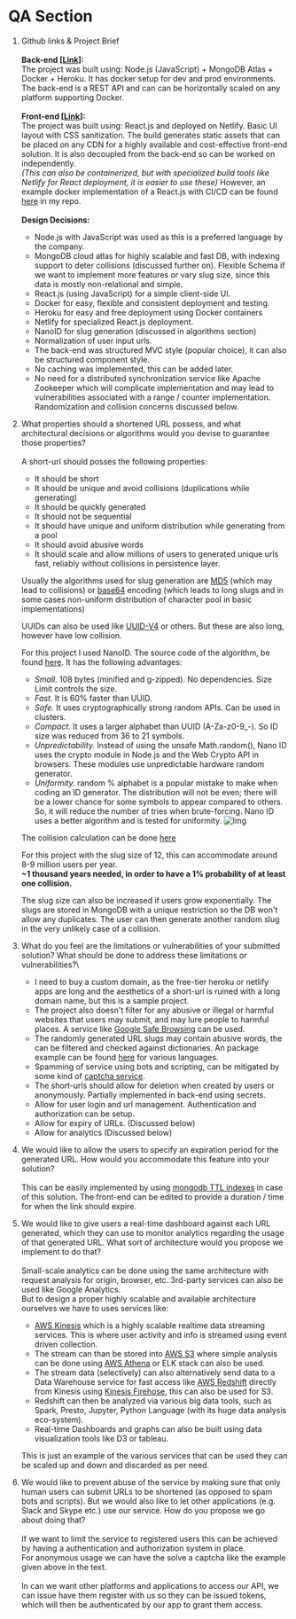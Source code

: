# QA Section

1. Github links & Project Brief\
  \
  **Back-end [[Link](https://github.com/asjadjawed/short-url-server)]:**\
  The project was built using: Node.js (JavaScript) + MongoDB Atlas + Docker + Heroku. It has docker setup for dev and prod environments. The back-end is a REST API and can can be horizontally scaled on any platform supporting Docker.\
  \
  **Front-end [[Link](https://github.com/asjadjawed/short-url-client)]:**\
  The project was built using: React.js and deployed on Netlify. Basic UI layout with CSS sanitization. The build generates static assets that can be placed on any CDN for a highly available and cost-effective front-end solution. It is also decoupled from the back-end so can be worked on independently.\
  *(This can also be containerized, but with specialized build tools like Netlify for React deployment, it is easier to use these)* However, an example docker implementation of a React.js with CI/CD can be found [here](https://github.com/asjadjawed/docker-react) in my repo.\
  \
  **Design Decisions:**

     - Node.js with JavaScript was used as this is a preferred language by the company.
     - MongoDB cloud atlas for highly scalable and fast DB, with indexing support to deter collisions (discussed further on). Flexible Schema if we want to implement more features or vary slug size, since this data is mostly non-relational and simple.
     - React.js (using JavaScript) for a simple client-side UI.
     - Docker for easy, flexible and consistent deployment and testing.
     - Heroku for easy and free deployment using Docker containers
     - Netlify for specialized React.js deployment.
     - NanoID for slug generation (discussed in algorithms section)
     - Normalization of user input urls.
     - The back-end was structured MVC style (popular choice), it can also be structured component style.
     - No caching was implemented, this can be added later.
     - No need for a distributed synchronization service like Apache Zookeeper which will complicate implementation and may lead to vulnerabilities associated with a range / counter implementation. Randomization and collision concerns discussed below.

2. What properties should a shortened URL possess, and what architectural
decisions or algorithms would you devise to guarantee those properties?\
  \
  A short-url should posses the following properties:

     - It should be short
     - It should be unique and avoid collisions (duplications while generating)
     - It should be quickly generated
     - It should not be sequential
     - It should have unique and uniform distribution while generating from a pool
     - It should avoid abusive words
     - It should scale and allow millions of users to generated unique urls fast, reliably without collisions in persistence layer.

    Usually the algorithms used for slug generation are [MD5](https://www.wikiwand.com/en/MD5) (which may lead to collisions) or [base64](https://www.wikiwand.com/en/Base64#/URL_applications) encoding (which leads to long slugs and in some cases non-uniform distribution of character pool in basic implementations)

    UUIDs can also be used like [UUID-V4](https://www.wikiwand.com/en/Universally_unique_identifier#/Version_4_(random)) or others. But these are also long, however have low collision.

    For this project I used NanoID. The source code of the algorithm, be found [here](https://github.com/ai/nanoid/blob/main/index.js). It has the following advantages:

      - *Small.* 108 bytes (minified and g-zipped). No dependencies. Size Limit controls the size.
      - *Fast.* It is 60% faster than UUID.
      - *Safe.* It uses cryptographically strong random APIs. Can be used in clusters.
      - *Compact.* It uses a larger alphabet than UUID (A-Za-z0-9_-). So ID size was reduced from 36 to 21 symbols.
      - *Unpredictability.* Instead of using the unsafe Math.random(), Nano ID uses the crypto module in Node.js and the Web Crypto API in browsers. These modules use unpredictable hardware random generator.
      - *Uniformity.* random % alphabet is a popular mistake to make when coding an ID generator. The distribution will not be even; there will be a lower chance for some symbols to appear compared to others. So, it will reduce the number of tries when brute-forcing. Nano ID uses a better algorithm and is tested for uniformity.
      ![Img](https://raw.githubusercontent.com/ai/nanoid/HEAD/img/distribution.png)

      The collision calculation can be done [here](https://zelark.github.io/nano-id-cc/)

      For this project with the slug size of 12, this can accommodate around 8-9 million users per year.\
      **~1 thousand years needed, in order to have a 1% probability of at least one collision.**

      The slug size can also be increased if users grow exponentially. The slugs are stored in MongoDB with a unique restriction so the DB won't allow any duplicates. The user can then generate another random slug in the very unlikely case of a collision.

3. What do you feel are the limitations or vulnerabilities of your submitted
solution? What should be done to address these limitations or
vulnerabilities?\

     - I need to buy a custom domain, as the free-tier heroku or netlify apps are long and the aesthetics of a short-url is ruined with a long domain name, but this is a sample project.
     - The project also doesn't filter for any abusive or illegal or harmful websites that users may submit, and may lure people to harmful places. A service like [Google Safe Browsing](https://developers.google.com/safe-browsing/v4/lists) can be used.
     - The randomly generated URL slugs may contain abusive words, the can be filtered and checked against dictionaries. An package example can be found [here](https://github.com/y-gagar1n/nanoid-good) for various languages.
     - Spamming of service using bots and scripting, can be mitigated by some kind of [captcha service](https://developers.google.com/recaptcha/docs/display).
     - The short-urls should allow for deletion when created by users or anonymously. Partially implemented in back-end using secrets.
     - Allow for user login and url management. Authentication and authorization can be setup.
     - Allow for expiry of URLs. (Discussed below)
     - Allow for analytics (Discussed below)

4. We would like to allow the users to specify an expiration period for the
generated URL. How would you accommodate this feature into your
solution?\
  \
  This can be easily implemented by using [mongodb TTL indexes](https://docs.mongodb.com/manual/core/index-ttl/) in case of this solution. The front-end can be edited to provide a duration / time for when the link should expire.

5. We would like to give users a real-time dashboard against each URL
generated, which they can use to monitor analytics regarding the usage of
that generated URL. What sort of architecture would you propose we
implement to do that?\
  \
  Small-scale analytics can be done using the same architecture with request analysis for origin, browser, etc. 3rd-party services can also be used like Google Analytics.
  \
  But to design a proper highly scalable and available architecture ourselves we have to uses services like:

    - [AWS Kinesis](https://aws.amazon.com/kinesis/) which is a highly scalable realtime data streaming services. This is where user activity and info is streamed using event driven collection.
    - The stream can than be stored into [AWS S3](https://aws.amazon.com/s3/) where simple analysis can be done using [AWS Athena](https://aws.amazon.com/athena/) or ELK stack can also be used.
    - The stream data (selectively) can also alternatively send data to a Data Warehouse service for fast access like [AWS Redshift](https://aws.amazon.com/redshift/) directly from Kinesis using [Kinesis Firehose](https://aws.amazon.com/kinesis/data-firehose/), this can also be used for S3.
    - Redshift can then be analyzed via various big data tools, such as Spark, Presto, Jupyter, Python Language (with its huge data analysis eco-system).
    - Real-time Dashboards and graphs can also be built using data visualization tools like D3 or tableau.

    This is just an example of the various services that can be used they can be scaled up and down and discarded as per need.

6. We would like to prevent abuse of the service by making sure that only
human users can submit URLs to be shortened (as opposed to spam bots
and scripts). But we would also like to let other applications (e.g. Slack
and Skype etc.) use our service. How do you propose we go about doing
that?\
  \
  If we want to limit the service to registered users this can be achieved by having a authentication and authorization system in place.\
  For anonymous usage we can have the solve a captcha like the example given above in the text.\
  \
  In can we want other platforms and applications to access our API, we can issue have them register with us so they can be issued tokens, which will then be authenticated by our app to grant them access.
